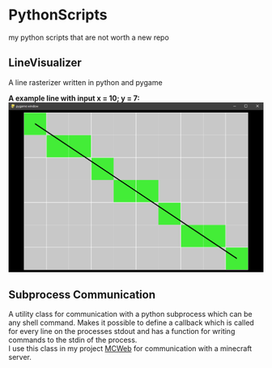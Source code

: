 # PythonScripts
my python scripts that are not worth a new repo


## LineVisualizer
A line rasterizer written in python and pygame  

**A example line with input x = 10; y = 7:**
![LineVisualizer Screenshot](/src/linevisualizer.png)

## Subprocess Communication
A utility class for communication with a python subprocess which can be any shell command.
Makes it possible to define a callback which is called for every line on the processes stdout and has a function for writing commands to the stdin of the process.  
I use this class in my project [MCWeb](https://github.com/xImAnton/mcweb) for communication with a minecraft server.
